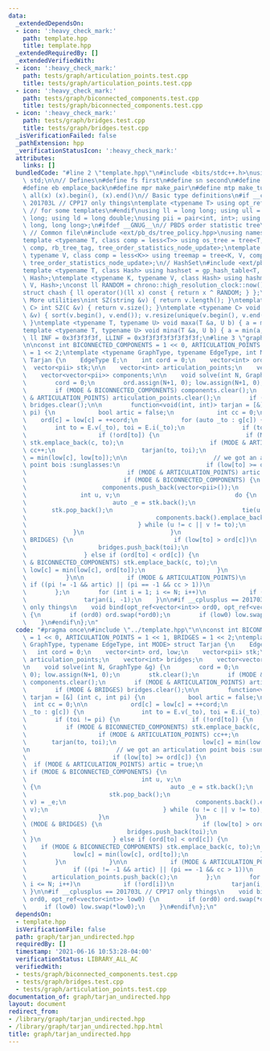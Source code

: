 ```yaml
---
data:
  _extendedDependsOn:
  - icon: ':heavy_check_mark:'
    path: template.hpp
    title: template.hpp
  _extendedRequiredBy: []
  _extendedVerifiedWith:
  - icon: ':heavy_check_mark:'
    path: tests/graph/articulation_points.test.cpp
    title: tests/graph/articulation_points.test.cpp
  - icon: ':heavy_check_mark:'
    path: tests/graph/biconnected_components.test.cpp
    title: tests/graph/biconnected_components.test.cpp
  - icon: ':heavy_check_mark:'
    path: tests/graph/bridges.test.cpp
    title: tests/graph/bridges.test.cpp
  _isVerificationFailed: false
  _pathExtension: hpp
  _verificationStatusIcon: ':heavy_check_mark:'
  attributes:
    links: []
  bundledCode: "#line 2 \"template.hpp\"\n#include <bits/stdc++.h>\nusing namespace\
    \ std;\n\n// Defines\n#define fs first\n#define sn second\n#define pb push_back\n\
    #define eb emplace_back\n#define mpr make_pair\n#define mtp make_tuple\n#define\
    \ all(x) (x).begin(), (x).end()\n// Basic type definitions\n#if __cplusplus ==\
    \ 201703L // CPP17 only things\ntemplate <typename T> using opt_ref = optional<reference_wrapper<T>>;\
    \ // for some templates\n#endif\nusing ll = long long; using ull = unsigned long\
    \ long; using ld = long double;\nusing pii = pair<int, int>; using pll = pair<long\
    \ long, long long>;\n#ifdef __GNUG__\n// PBDS order statistic tree\n#include <ext/pb_ds/assoc_container.hpp>\
    \ // Common file\n#include <ext/pb_ds/tree_policy.hpp>\nusing namespace __gnu_pbds;\n\
    template <typename T, class comp = less<T>> using os_tree = tree<T, null_type,\
    \ comp, rb_tree_tag, tree_order_statistics_node_update>;\ntemplate <typename K,\
    \ typename V, class comp = less<K>> using treemap = tree<K, V, comp, rb_tree_tag,\
    \ tree_order_statistics_node_update>;\n// HashSet\n#include <ext/pb_ds/assoc_container.hpp>\n\
    template <typename T, class Hash> using hashset = gp_hash_table<T, null_type,\
    \ Hash>;\ntemplate <typename K, typename V, class Hash> using hashmap = gp_hash_table<K,\
    \ V, Hash>;\nconst ll RANDOM = chrono::high_resolution_clock::now().time_since_epoch().count();\n\
    struct chash { ll operator()(ll x) const { return x ^ RANDOM; } };\n#endif\n//\
    \ More utilities\nint SZ(string &v) { return v.length(); }\ntemplate <typename\
    \ C> int SZ(C &v) { return v.size(); }\ntemplate <typename C> void UNIQUE(vector<C>\
    \ &v) { sort(v.begin(), v.end()); v.resize(unique(v.begin(), v.end()) - v.begin());\
    \ }\ntemplate <typename T, typename U> void maxa(T &a, U b) { a = max(a, b); }\n\
    template <typename T, typename U> void mina(T &a, U b) { a = min(a, b); }\nconst\
    \ ll INF = 0x3f3f3f3f, LLINF = 0x3f3f3f3f3f3f3f3f;\n#line 3 \"graph/tarjan_undirected.hpp\"\
    \n\nconst int BICONNECTED_COMPONENTS = 1 << 0, ARTICULATION_POINTS = 1 << 1, BRIDGES\
    \ = 1 << 2;\ntemplate <typename GraphType, typename EdgeType, int MODE> struct\
    \ Tarjan {\n    EdgeType E;\n    int cord = 0;\n    vector<int> ord, low;\n  \
    \  vector<pii> stk;\n\n    vector<int> articulation_points;\n    vector<int> bridges;\n\
    \    vector<vector<pii>> components;\n\n    void solve(int N, GraphType &g) {\n\
    \        cord = 0;\n        ord.assign(N+1, 0); low.assign(N+1, 0);\n        stk.clear();\n\
    \        if (MODE & BICONNECTED_COMPONENTS) components.clear();\n        if (MODE\
    \ & ARTICULATION_POINTS) articulation_points.clear();\n        if (MODE & BRIDGES)\
    \ bridges.clear();\n\n        function<void(int, int)> tarjan = [&] (int c, int\
    \ pi) {\n            bool artic = false;\n            int cc = 0;\n\n        \
    \    ord[c] = low[c] = ++cord;\n            for (auto _to : g[c]) {\n        \
    \        int to = E.v(_to), toi = E.i(_to);\n                if (toi != pi) {\n\
    \                    if (!ord[to]) {\n                        if (MODE & BICONNECTED_COMPONENTS)\
    \ stk.emplace_back(c, to);\n                        if (MODE & ARTICULATION_POINTS)\
    \ cc++;\n                        tarjan(to, toi);\n                        low[c]\
    \ = min(low[c], low[to]);\n\n                        // we got an articulation\
    \ point bois :sunglasses:\n                        if (low[to] >= ord[c]) {\n\
    \                            if (MODE & ARTICULATION_POINTS) artic = true;\n \
    \                           if (MODE & BICONNECTED_COMPONENTS) {\n           \
    \                     components.push_back(vector<pii>());\n                 \
    \               int u, v;\n                                do {\n            \
    \                        auto _e = stk.back();\n                             \
    \       stk.pop_back();\n                                    tie(u, v) = _e;\n\
    \                                    components.back().emplace_back(u, v);\n \
    \                               } while (u != c || v != to);\n               \
    \             }\n                        }\n                        if (MODE &\
    \ BRIDGES) {\n                            if (low[to] > ord[c])\n            \
    \                    bridges.push_back(toi);\n                        }\n    \
    \                } else if (ord[to] < ord[c]) {\n                        if (MODE\
    \ & BICONNECTED_COMPONENTS) stk.emplace_back(c, to);\n                       \
    \ low[c] = min(low[c], ord[to]);\n                    }\n                }\n \
    \           }\n\n            if (MODE & ARTICULATION_POINTS)\n               \
    \ if ((pi != -1 && artic) || (pi == -1 && cc > 1))\n                    articulation_points.push_back(c);\n\
    \        };\n        for (int i = 1; i <= N; i++)\n            if (!ord[i])\n\
    \                tarjan(i, -1);\n    }\n\n#if __cplusplus == 201703L // CPP17\
    \ only things\n    void bind(opt_ref<vector<int>> ord0, opt_ref<vector<int>> low0)\
    \ {\n        if (ord0) ord.swap(*ord0);\n        if (low0) low.swap(*low0);\n\
    \    }\n#endif\n};\n"
  code: "#pragma once\n#include \"../template.hpp\"\n\nconst int BICONNECTED_COMPONENTS\
    \ = 1 << 0, ARTICULATION_POINTS = 1 << 1, BRIDGES = 1 << 2;\ntemplate <typename\
    \ GraphType, typename EdgeType, int MODE> struct Tarjan {\n    EdgeType E;\n \
    \   int cord = 0;\n    vector<int> ord, low;\n    vector<pii> stk;\n\n    vector<int>\
    \ articulation_points;\n    vector<int> bridges;\n    vector<vector<pii>> components;\n\
    \n    void solve(int N, GraphType &g) {\n        cord = 0;\n        ord.assign(N+1,\
    \ 0); low.assign(N+1, 0);\n        stk.clear();\n        if (MODE & BICONNECTED_COMPONENTS)\
    \ components.clear();\n        if (MODE & ARTICULATION_POINTS) articulation_points.clear();\n\
    \        if (MODE & BRIDGES) bridges.clear();\n\n        function<void(int, int)>\
    \ tarjan = [&] (int c, int pi) {\n            bool artic = false;\n          \
    \  int cc = 0;\n\n            ord[c] = low[c] = ++cord;\n            for (auto\
    \ _to : g[c]) {\n                int to = E.v(_to), toi = E.i(_to);\n        \
    \        if (toi != pi) {\n                    if (!ord[to]) {\n             \
    \           if (MODE & BICONNECTED_COMPONENTS) stk.emplace_back(c, to);\n    \
    \                    if (MODE & ARTICULATION_POINTS) cc++;\n                 \
    \       tarjan(to, toi);\n                        low[c] = min(low[c], low[to]);\n\
    \n                        // we got an articulation point bois :sunglasses:\n\
    \                        if (low[to] >= ord[c]) {\n                          \
    \  if (MODE & ARTICULATION_POINTS) artic = true;\n                           \
    \ if (MODE & BICONNECTED_COMPONENTS) {\n                                components.push_back(vector<pii>());\n\
    \                                int u, v;\n                                do\
    \ {\n                                    auto _e = stk.back();\n             \
    \                       stk.pop_back();\n                                    tie(u,\
    \ v) = _e;\n                                    components.back().emplace_back(u,\
    \ v);\n                                } while (u != c || v != to);\n        \
    \                    }\n                        }\n                        if\
    \ (MODE & BRIDGES) {\n                            if (low[to] > ord[c])\n    \
    \                            bridges.push_back(toi);\n                       \
    \ }\n                    } else if (ord[to] < ord[c]) {\n                    \
    \    if (MODE & BICONNECTED_COMPONENTS) stk.emplace_back(c, to);\n           \
    \             low[c] = min(low[c], ord[to]);\n                    }\n        \
    \        }\n            }\n\n            if (MODE & ARTICULATION_POINTS)\n   \
    \             if ((pi != -1 && artic) || (pi == -1 && cc > 1))\n             \
    \       articulation_points.push_back(c);\n        };\n        for (int i = 1;\
    \ i <= N; i++)\n            if (!ord[i])\n                tarjan(i, -1);\n   \
    \ }\n\n#if __cplusplus == 201703L // CPP17 only things\n    void bind(opt_ref<vector<int>>\
    \ ord0, opt_ref<vector<int>> low0) {\n        if (ord0) ord.swap(*ord0);\n   \
    \     if (low0) low.swap(*low0);\n    }\n#endif\n};\n"
  dependsOn:
  - template.hpp
  isVerificationFile: false
  path: graph/tarjan_undirected.hpp
  requiredBy: []
  timestamp: '2021-06-16 10:53:28-04:00'
  verificationStatus: LIBRARY_ALL_AC
  verifiedWith:
  - tests/graph/biconnected_components.test.cpp
  - tests/graph/bridges.test.cpp
  - tests/graph/articulation_points.test.cpp
documentation_of: graph/tarjan_undirected.hpp
layout: document
redirect_from:
- /library/graph/tarjan_undirected.hpp
- /library/graph/tarjan_undirected.hpp.html
title: graph/tarjan_undirected.hpp
---
```

